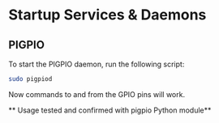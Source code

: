 # Startup Services & Daemons

## PIGPIO

To start the PIGPIO daemon, run the following script:

```bash
sudo pigpiod
```

Now commands to and from the GPIO pins will work. 

** Usage tested and confirmed with pigpio Python module**
